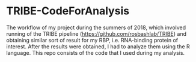 # TRIBE-CodeForAnalysis

The workflow of my project during the summers of 2018, which involved running of the TRIBE pipeline (https://github.com/rosbashlab/TRIBE) and obtaining similar sort of result for my RBP, i.e. RNA-binding protein of interest. 
After the results were obtained, I had to analyze them using the R language. This repo consists of the code that I used during my analysis.

